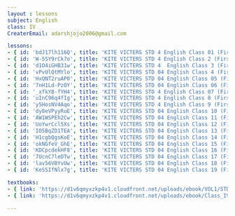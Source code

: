 ```yaml
--- 
layout : lessons 
subject: English
class: IV
CreaterEmail: adarshjojo2006@gmail.com

lessons: 
- { id: 'bdJ17lh116Q', title: 'KITE VICTERS STD 4 English Class 01 (First Bell-ഫസ്റ്റ് ബെല്‍)' }
- { id: 'W-5SY9rCk7o', title: 'KITE VICTERS STD 4 English Class 2 (First Bell-ഫസ്റ്റ് ബെല്‍)' }
- { id: 'd1O4iGHB31w', title: 'KITE VICTERS STD 4  English Class 3 (First Bell-ഫസ്റ്റ് ബെല്‍)' }
- { id: 'vPvUlQtMYlo', title: 'KITE VICTERS STD 04 English Class 4 (First Bell-ഫസ്റ്റ് ബെല്‍)' }
- { id: 'HxQNT2ruAP0', title: 'KITE VICTERS STD 04 English Class 05 (First Bell-ഫസ്റ്റ് ബെല്‍)' }
- { id: '7nH1Ld-PzOY', title: 'KITE VICTERS STD 04 English Class 06 (First Bell-ഫസ്റ്റ് ബെല്‍)' }
- { id: '_xfkY8-fYH4', title: 'KITE VICTERS STD 4 English Class 07 (First Bell-ഫസ്റ്റ് ബെല്‍)' }
- { id: 'uInC96q4fIg', title: 'KITE VICTERS STD 4 English Class 8 (First Bell-ഫസ്റ്റ് ബെല്‍)' }
- { id: 'y5HosNV4Aqo', title: 'KITE VICTERS STD 4 English Class 9 (First Bell-ഫസ്റ്റ് ബെല്‍)' }
- { id: 'dy8eVPyyRuE', title: 'KITE VICTERS STD 04 English Class 10 (First Bell-ഫസ്റ്റ് ബെല്‍)' }
- { id: 'AW1WSPEh2Cw', title: 'KITE VICTERS STD 04 English Class 11 (First Bell-ഫസ്റ്റ് ബെല്‍)' }
- { id: 'UoYwrCcl5Xs', title: 'KITE VICTERS STD 04 English Class 12 (First Bell-ഫസ്റ്റ് ബെല്‍)' }
- { id: 'IO5BqZD1TEA', title: 'KITE VICTERS STD 04 English Class 13 (First Bell-ഫസ്റ്റ് ബെല്‍)' }
- { id: 'H1cgbQgsKoE', title: 'KITE VICTERS STD 04 English Class 14 (First Bell-ഫസ്റ്റ് ബെല്‍)' }
- { id: 'okNGfeV_GhE', title: 'KITE VICTERS STD 04 English Class 15 (First Bell-ഫസ്റ്റ് ബെല്‍)' }
- { id: 'KDCpcdekHF8', title: 'KITE VICTERS STD 04 English Class 16 (First Bell-ഫസ്റ്റ് ബെല്‍)' }
- { id: '7UcnC7leDTw', title: 'KITE VICTERS STD 04 English Class 17 (First Bell-ഫസ്റ്റ് ബെല്‍)' }
- { id: 'lav56VBYvUw', title: 'KITE VICTERS STD 04 English Class 18 (First Bell-ഫസ്റ്റ് ബെല്‍)' }
- { id: 'KeSSIfNlx7g', title: 'KITE VICTERS STD 04 English Class 19 (First Bell-ഫസ്റ്റ് ബെല്‍)' }

textbooks:
- { link: 'https://d1v6qmyxzkp4v1.cloudfront.net/uploads/ebook/VOL1/STD4/KeralaReaderEnglish/KeralaReaderEnglish.pdf', title: 'English Part -1' , medium: ' ' }
- { link: 'https://d1v6qmyxzkp4v1.cloudfront.net/uploads/ebook/Class_IV/English_Vol_II/1-56.pdf', title: 'English Part -2' , medium: ' ' }

--- 
```

